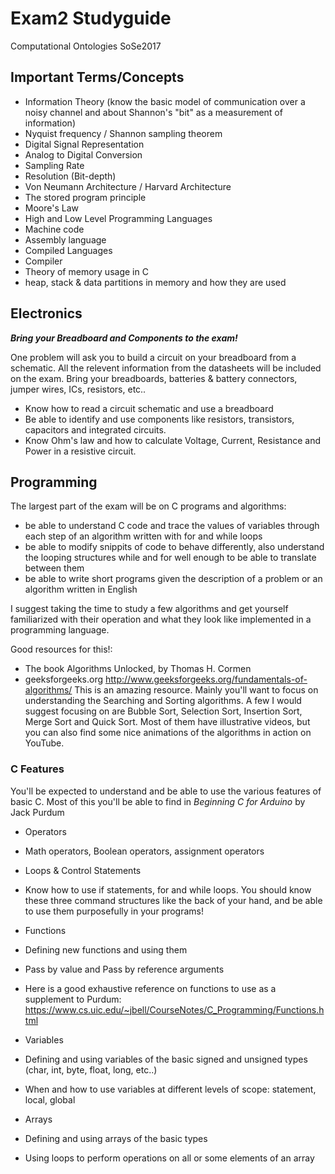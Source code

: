 # Exam2 Studyguide
Computational Ontologies SoSe2017

## Important Terms/Concepts
* Information Theory (know the basic model of communication over a noisy channel and about Shannon's "bit" as a measurement of information)
* Nyquist frequency / Shannon sampling theorem
* Digital Signal Representation
 * Analog to Digital Conversion
 * Sampling Rate
 * Resolution (Bit-depth)
* Von Neumann Architecture / Harvard Architecture
* The stored program principle
* Moore's Law
* High and Low Level Programming Languages
 * Machine code
 * Assembly language
 * Compiled Languages
 * Compiler
* Theory of memory usage in C
 * heap, stack & data partitions in memory and how they are used

## Electronics
*__Bring your Breadboard and Components to the exam!__*

One problem will ask you to build a circuit on your breadboard from a schematic. All the relevent information from the datasheets will be included on the exam. Bring your breadboards, batteries & battery connectors, jumper wires, ICs, resistors, etc..

* Know how to read a circuit schematic and use a breadboard
* Be able to identify and use components like resistors, transistors, capacitors and integrated circuits.
* Know Ohm's law and how to calculate Voltage, Current, Resistance and Power in a resistive circuit.

## Programming
The largest part of the exam will be on C programs and algorithms:
* be able to understand C code and trace the values of variables through each step of an algorithm written with for and while loops
* be able to modify snippits of code to behave differently, also understand the looping structures while and for well enough to be able to translate between them
* be able to write short programs given the description of a problem or an algorithm written in English

I suggest taking the time to study a few algorithms and get yourself familiarized with their operation and what they look like implemented in a programming language.

Good resources for this!:
* The book Algorithms Unlocked, by Thomas H. Cormen
* geeksforgeeks.org
http://www.geeksforgeeks.org/fundamentals-of-algorithms/
This is an amazing resource. Mainly you'll want to focus on understanding the Searching and Sorting algorithms. A few I would suggest focusing on are Bubble Sort, Selection Sort, Insertion Sort, Merge Sort and Quick Sort. Most of them have illustrative videos, but you can also find some nice animations of the algorithms in action on YouTube.

### C Features
You'll be expected to understand and be able to use the various features of basic C. Most of this you'll be able to find in _Beginning C for Arduino_ by Jack Purdum
* Operators
 * Math operators, Boolean operators, assignment operators
* Loops & Control Statements
 * Know how to use if statements, for and while loops. You should know these three command structures like the back of your hand, and be able to use them purposefully in your programs!
* Functions
 * Defining new functions and using them
 * Pass by value and Pass by reference arguments
 * Here is a good exhaustive reference on functions to use as a supplement to Purdum: https://www.cs.uic.edu/~jbell/CourseNotes/C_Programming/Functions.html

* Variables
 * Defining and using variables of the basic signed and unsigned types (char, int, byte, float, long, etc..)
 * When and how to use variables at different levels of scope: statement, local, global
* Arrays
 * Defining and using arrays of the basic types
 * Using loops to perform operations on all or some elements of an array
